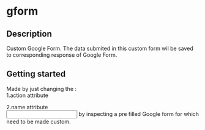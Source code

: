 # gform
## Description
Custom Google Form.
The data submited in this custom form wil be saved to corresponding response of Google Form.
## Getting started
Made by just changing the : <br>
1.action attribute <br>
<form action=""></form>
2.name attribute <br> 
<input name=""></input>
by inspecting a pre filled Google form for which need to be made custom.
